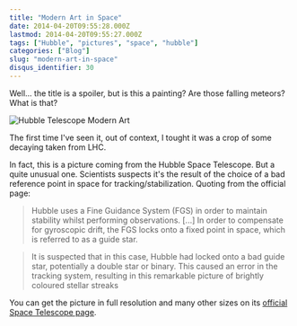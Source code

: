```yaml
---
title: "Modern Art in Space"
date: 2014-04-20T09:55:28.000Z
lastmod: 2014-04-20T09:55:27.000Z
tags: ["Hubble", "pictures", "space", "hubble"]
categories: ["Blog"]
slug: "modern-art-in-space"
disqus_identifier: 30
---
```


Well... the title is a spoiler, but is this a painting? Are those falling meteors? What is that?

![Hubble Telescope Modern Art](https://esahubble.org/static/archives/images/medium/potw1404a.jpg)

The first time I've seen it, out of context, I tought it was a crop of some decaying taken from LHC.

In fact, this is a picture coming from the Hubble Space Telescope. But a quite unusual one. Scientists suspects it's the result of the choice of a bad reference point in space for tracking/stabilization. Quoting from the official page:

> Hubble uses a Fine Guidance System (FGS) in order to maintain stability whilst performing observations. [...] In order to compensate for gyroscopic drift, the FGS locks onto a fixed point in space, which is referred to as a guide star.

> It is suspected that in this case, Hubble had locked onto a bad guide star, potentially a double star or binary. This caused an error in the tracking system, resulting in this remarkable picture of brightly coloured stellar streaks

You can get the picture in full resolution and many other sizes on its [official Space Telescope page](https://esahubble.org/images/potw1404a/).